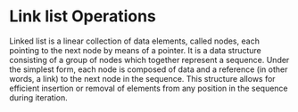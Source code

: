  # Link list Operations
 
 Linked list is a linear collection of data elements, called nodes, each pointing to the next node by means of a pointer. It is a data structure consisting of a group of nodes which together represent a sequence. Under the simplest form, each node is composed of data and a reference (in other words, a link) to the next node in the sequence. This structure allows for efficient insertion or removal of elements from any position in the sequence during iteration.

